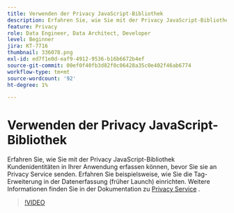 ```yaml
---
title: Verwenden der Privacy JavaScript-Bibliothek
description: Erfahren Sie, wie Sie mit der Privacy JavaScript-Bibliothek Kundenidentitäten in Ihrer Anwendung erfassen können, bevor Sie sie an Privacy Service senden. Erfahren Sie beispielsweise, wie Sie die Tag-Erweiterung in der Datenerfassung (früher Launch) einrichten.
feature: Privacy
role: Data Engineer, Data Architect, Developer
level: Beginner
jira: KT-7716
thumbnail: 336078.png
exl-id: ed7f1e0d-eaf9-4912-9536-b16b6672b4ef
source-git-commit: 00ef0f40fb3d82f0c06428a35c0e402f46ab6774
workflow-type: tm+mt
source-wordcount: '92'
ht-degree: 1%

---
```



# Verwenden der Privacy JavaScript-Bibliothek

Erfahren Sie, wie Sie mit der Privacy JavaScript-Bibliothek Kundenidentitäten in Ihrer Anwendung erfassen können, bevor Sie sie an Privacy Service senden. Erfahren Sie beispielsweise, wie Sie die Tag-Erweiterung in der Datenerfassung (früher Launch) einrichten. Weitere Informationen finden Sie in der Dokumentation zu [Privacy Service](https://experienceleague.adobe.com/docs/experience-platform/privacy/home.html?lang=de) .

>[!VIDEO](https://video.tv.adobe.com/v/336078?learn=on)
